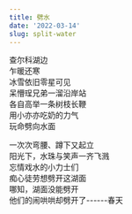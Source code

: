 ```yaml
---
title: 劈水
date: '2022-03-14'
slug: split-water
---
```


查尔科湖边  
乍暖还寒  
冰雪依旧零星可见  
呆懵珵兄弟一溜沿岸站  
各自高举一条树枝长鞭  
用小亦亦吃奶的力气<!--# 婴儿推车中不明真相的亦亦躺着中枪（关我啥事？） -->  
玩命劈向水面

一次次弯腰、蹲下又起立  
阳光下，水珠与笑声一齐飞溅  
忘情戏水的小力士们  
痴心徒劳想劈开这湖面  
哪知，湖面没能劈开  
他们的闹哄哄却劈开了------春天<!--# 春天就是万物复苏、重新闹哄哄的季节（王菲《人间》：天上人间，如果真值得歌颂，也是因为有你，才会变得闹哄哄） -->

<!--# 昨天与钟叔叔一家去查尔科湖边拉练，走了两个多小时；其间小朋友们在一处码头边玩了一会儿水，特此记之。有图为证：https://user-images.githubusercontent.com/163582/158308096-c7bbe3d6-9dbd-41fa-b7cd-949f211de274.gif -->
